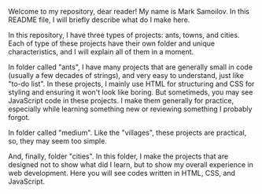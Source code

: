 Welcome to my repository, dear reader! My name is Mark Samoilov. In this README file, I will briefly describe what do I make here.


In this repository, I have three types of projects: ants, towns, and cities. Each of type of these projects have their own folder and unique characteristics, and I will explain all of them in a moment.

In folder called "ants", I have many projects that are generally small in code (usually a few decades of strings), and very easy to understand, just like "to-do list". In these projects, I mainly use HTML for structuring and CSS for styling and ensuring it won't look like boring. But sometimeds, you may see JavaScript code in these projects. I make them generally for practice, especially while learning something new or reviewing something I probably forgot.

In folder called "medium". Like the "villages", these projects are practical, so, they may seem too simple.

And, finally, folder "cities". In this folder, I make the projects that are designed not to show what did I learn, but to show my overall experience in web development. Here you will see codes written in HTML, CSS, and JavaScript.